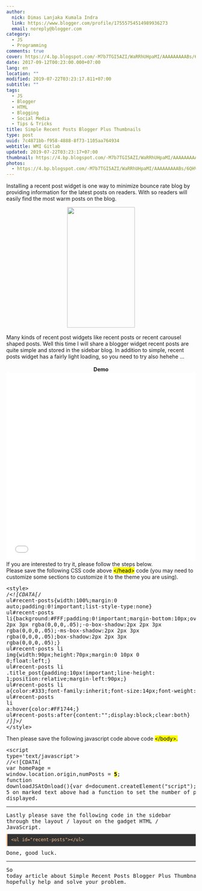 ```yaml
---
author:
  nick: Dimas Lanjaka Kumala Indra
  link: https://www.blogger.com/profile/17555754514989936273
  email: noreply@blogger.com
category:
  - JS
  - Programming
comments: true
cover: https://4.bp.blogspot.com/-M7b7TGI5AZI/WaRRhUHpaMI/AAAAAAAAABs/6QHVYugtOzwTqYJqNN7FkWZM_MOl83csACLcBGAs/s320/Screenshot_2017-08-29-00-22-36-950_com.android.chrome.png
date: 2017-09-12T00:23:00.000+07:00
lang: en
location: ""
modified: 2019-07-22T03:23:17.811+07:00
subtitle: ""
tags:
  - JS
  - Blogger
  - HTML
  - Blogging
  - Social Media
  - Tips & Tricks
title: Simple Recent Posts Blogger Plus Thumbnails
type: post
uuid: 7c4871bb-f958-4888-8f73-1105aa764934
webtitle: WMI Gitlab
updated: 2019-07-22T03:23:17+07:00
thumbnail: https://4.bp.blogspot.com/-M7b7TGI5AZI/WaRRhUHpaMI/AAAAAAAAABs/6QHVYugtOzwTqYJqNN7FkWZM_MOl83csACLcBGAs/s320/Screenshot_2017-08-29-00-22-36-950_com.android.chrome.png
photos:
  - https://4.bp.blogspot.com/-M7b7TGI5AZI/WaRRhUHpaMI/AAAAAAAAABs/6QHVYugtOzwTqYJqNN7FkWZM_MOl83csACLcBGAs/s320/Screenshot_2017-08-29-00-22-36-950_com.android.chrome.png
---
```


Installing a recent post widget is one way to minimize bounce rate blog by providing information for the latest posts on readers.  With so readers will easily find the most warm posts on the blog.<br><div class="separator" style="clear: both; text-align: center;"><a href="https://4.bp.blogspot.com/-M7b7TGI5AZI/WaRRhUHpaMI/AAAAAAAAABs/6QHVYugtOzwTqYJqNN7FkWZM_MOl83csACLcBGAs/s1600/Screenshot_2017-08-29-00-22-36-950_com.android.chrome.png" imageanchor="1" style="margin-left: 1em; margin-right: 1em;" rel="noopener noreferer nofollow"><img border="0" data-original-height="1600" data-original-width="900" height="320" src="https://4.bp.blogspot.com/-M7b7TGI5AZI/WaRRhUHpaMI/AAAAAAAAABs/6QHVYugtOzwTqYJqNN7FkWZM_MOl83csACLcBGAs/s320/Screenshot_2017-08-29-00-22-36-950_com.android.chrome.png" width="180"></a></div><br>Many kinds of recent post widgets like recent posts or recent carousel shaped posts. Well this time I will share a blogger widget recent posts are quite simple and stored in the sidebar blog.  In addition to simple, recent posts widget has a fairly light loading, so you need to try also hehehe ...<br><br><center><b>Demo</b></center><script async="" src="//jsfiddle.net/dimaslanjaka/c01de4w7/embed/result/"></script><noscript><iframe width="100%" height="500" src="//jsfiddle.net/dimaslanjaka/c01de4w7/embedded/result/" allowfullscreen="allowfullscreen" frameborder="0"></iframe></noscript>If you are interested to try it, please follow the steps below.<br>Please save the following CSS code above <mark>&lt;/head&gt;</mark> code (you may need to customize some sections to customize it to the theme you are using). <br><pre>&lt;style&gt;<br>/*&lt;![CDATA[*/<br>ul#recent-posts{width:100%;margin:0 auto;padding:0!important;list-style-type:none}<br>ul#recent-posts li{background:#FFF;padding:0!important;margin-bottom:10px;overflow:hidden;width:100%;height:auto;-webkit-box-shadow:2px 2px 3px rgba(0,0,0,.05);-o-box-shadow:2px 2px 3px rgba(0,0,0,.05);-ms-box-shadow:2px 2px 3px rgba(0,0,0,.05);box-shadow:2px 2px 3px rgba(0,0,0,.05);}<br>ul#recent-posts li img{width:90px;height:70px;margin:0 10px 0 0;float:left;}<br>ul#recent-posts li .title_post{padding:10px!important;line-height: 1;position:relative;margin-left:90px;}<br>ul#recent-posts li a{color:#333;font-family:inherit;font-size:14px;font-weight:500;text-decoration:none}<br>ul#recent-posts li a:hover{color:#FF1744;}<br>ul#recent-posts:after{content:"";display:block;clear:both}<br>/*]]&gt;*/<br>&lt;/style&gt;</pre>Then please save the following javascript code above code <mark>&lt;/body&gt;.</mark><br><pre>&lt;script type='text/javascript'&gt;<br>//&lt;![CDATA[<br>var homePage = window.location.origin,numPosts = <b><mark>5</mark></b>;<br>function downloadJSAtOnload(){var d=document.createElement("script");d.src="https://cdn.rawgit.com/KompiAjaib/kompi-js/master/recent_post_with_thumbnail.js",document.body.appendChild(d)}window.addEventListener?window.addEventListener("load",downloadJSAtOnload,!1):window.attachEvent?window.attachEvent("onload",downloadJSAtOnload):window.onload=downloadJSAtOnload;<br>//]]&gt;<br>&lt;/script&gt;</pre>Listing 5 on marked text above had a function to set the number of posts displayed.<br><hr>Lastly please save the following code in the sidebar through the layout / layout on the gadget HTML / JavaScript.<br><pre style="background: rgb(51, 51, 51); border-left: 3px solid rgb(252, 194, 140); color: #fcc28c; font-family: Consolas, Monaco, &quot;Andale Mono&quot;, monospace; font-size: 14px; line-height: 1.3em; margin: 10px auto; max-width: 100%; overflow: auto; padding: 8px 10px; user-select: all; white-space: initial; word-break: normal;"><code style="font-family: Consolas, Monaco, &quot;Andale Mono&quot;, monospace; line-height: 1.3em; white-space: initial; word-break: normal; word-spacing: normal;">&lt;ul id="recent-posts"&gt;&lt;/ul&gt;</code></pre>Done, good luck. <br><hr>So today article about Simple Recent Posts Blogger Plus Thumbnails hopefully help and solve your problem.